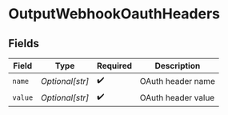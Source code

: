 # OutputWebhookOauthHeaders


## Fields

| Field              | Type               | Required           | Description        |
| ------------------ | ------------------ | ------------------ | ------------------ |
| `name`             | *Optional[str]*    | :heavy_check_mark: | OAuth header name  |
| `value`            | *Optional[str]*    | :heavy_check_mark: | OAuth header value |